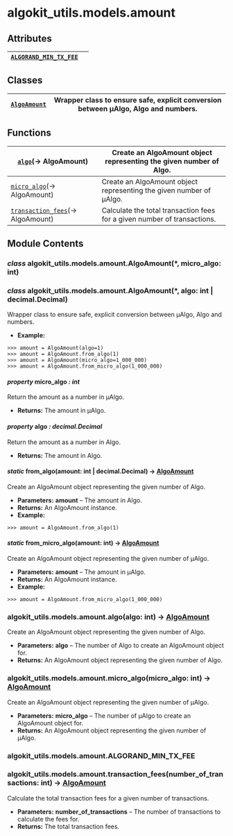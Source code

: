 # algokit_utils.models.amount

## Attributes

| [`ALGORAND_MIN_TX_FEE`](#algokit_utils.models.amount.ALGORAND_MIN_TX_FEE)   |    |
|-----------------------------------------------------------------------------|----|

## Classes

| [`AlgoAmount`](#algokit_utils.models.amount.AlgoAmount)   | Wrapper class to ensure safe, explicit conversion between µAlgo, Algo and numbers.   |
|-----------------------------------------------------------|--------------------------------------------------------------------------------------|

## Functions

| [`algo`](#algokit_utils.models.amount.algo)(→ AlgoAmount)                         | Create an AlgoAmount object representing the given number of Algo.       |
|-----------------------------------------------------------------------------------|--------------------------------------------------------------------------|
| [`micro_algo`](#algokit_utils.models.amount.micro_algo)(→ AlgoAmount)             | Create an AlgoAmount object representing the given number of µAlgo.      |
| [`transaction_fees`](#algokit_utils.models.amount.transaction_fees)(→ AlgoAmount) | Calculate the total transaction fees for a given number of transactions. |

## Module Contents

### *class* algokit_utils.models.amount.AlgoAmount(\*, micro_algo: int)

### *class* algokit_utils.models.amount.AlgoAmount(\*, algo: int | decimal.Decimal)

Wrapper class to ensure safe, explicit conversion between µAlgo, Algo and numbers.

* **Example:**

```pycon
>>> amount = AlgoAmount(algo=1)
>>> amount = AlgoAmount.from_algo(1)
>>> amount = AlgoAmount(micro_algo=1_000_000)
>>> amount = AlgoAmount.from_micro_algo(1_000_000)
```

#### *property* micro_algo *: int*

Return the amount as a number in µAlgo.

* **Returns:**
  The amount in µAlgo.

#### *property* algo *: decimal.Decimal*

Return the amount as a number in Algo.

* **Returns:**
  The amount in Algo.

#### *static* from_algo(amount: int | decimal.Decimal) → [AlgoAmount](#algokit_utils.models.amount.AlgoAmount)

Create an AlgoAmount object representing the given number of Algo.

* **Parameters:**
  **amount** – The amount in Algo.
* **Returns:**
  An AlgoAmount instance.
* **Example:**

```pycon
>>> amount = AlgoAmount.from_algo(1)
```

#### *static* from_micro_algo(amount: int) → [AlgoAmount](#algokit_utils.models.amount.AlgoAmount)

Create an AlgoAmount object representing the given number of µAlgo.

* **Parameters:**
  **amount** – The amount in µAlgo.
* **Returns:**
  An AlgoAmount instance.
* **Example:**

```pycon
>>> amount = AlgoAmount.from_micro_algo(1_000_000)
```

### algokit_utils.models.amount.algo(algo: int) → [AlgoAmount](#algokit_utils.models.amount.AlgoAmount)

Create an AlgoAmount object representing the given number of Algo.

* **Parameters:**
  **algo** – The number of Algo to create an AlgoAmount object for.
* **Returns:**
  An AlgoAmount object representing the given number of Algo.

### algokit_utils.models.amount.micro_algo(micro_algo: int) → [AlgoAmount](#algokit_utils.models.amount.AlgoAmount)

Create an AlgoAmount object representing the given number of µAlgo.

* **Parameters:**
  **micro_algo** – The number of µAlgo to create an AlgoAmount object for.
* **Returns:**
  An AlgoAmount object representing the given number of µAlgo.

### algokit_utils.models.amount.ALGORAND_MIN_TX_FEE

### algokit_utils.models.amount.transaction_fees(number_of_transactions: int) → [AlgoAmount](#algokit_utils.models.amount.AlgoAmount)

Calculate the total transaction fees for a given number of transactions.

* **Parameters:**
  **number_of_transactions** – The number of transactions to calculate the fees for.
* **Returns:**
  The total transaction fees.
